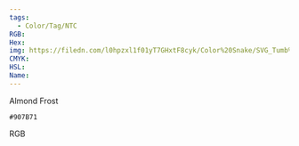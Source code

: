 ```yaml
---
tags:
  - Color/Tag/NTC
RGB:
Hex:
img: https://filedn.com/l0hpzxl1f01yT7GHxtF8cyk/Color%20Snake/SVG_Tumb%20Mass%20No%20Name/907B71.svg
CMYK:
HSL:
Name:
---
```

Almond Frost
```palette
#907B71
```
RGB
